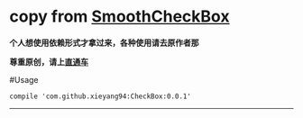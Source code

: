 # copy from [SmoothCheckBox][1]

**个人想使用依赖形式才拿过来，各种使用请去原作者那**

**尊重原创，请上[直通车][1]**


#Usage



```
compile 'com.github.xieyang94:CheckBox:0.0.1'

```









-------------------------------
[1]:https://github.com/andyxialm/SmoothCheckBox